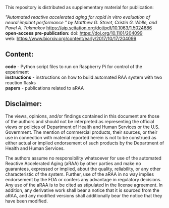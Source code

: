 
This repository is distributed as supplementary material for publication:  

*"Automated reactive accelerated aging for rapid in vitro evaluation of neural implant performance "
by Matthew G. Street, Cristin G. Welle, and Pavel A. Takmakov*
https://aip.scitation.org/doi/pdf/10.1063/1.5024686  
**open-access pre-publication:**
doi: https://doi.org/10.1101/204099   
web: https://www.biorxiv.org/content/early/2017/10/17/204099

## Content:

**code** - Python script files to run on Raspberry Pi for control of the experiment  
**instructions** - instructions on how to build automated RAA system with two reaction flasks  
**papers** - publications related to aRAA   



## Disclaimer:

The views, opinions, and/or findings contained in this document are those of the authors and should not be interpreted as representing the official views or policies of Department of Health and Human Services or the U.S. Government. The mention of commercial products, their sources, or their use in connection with material reported herein is not to be construed as either actual or implied endorsement of such products by the Department of Health and Human Services.

The authors assume no responsibility whatsoever for use of the automated Reactive Accelerated Aging (aRAA) by other parties and make no guarantees, expressed or implied, about the quality, reliability, or any other characteristic of the system. Further, use of the aRAA in no way implies endorsement by the FDA or confers any advantage in regulatory decisions. Any use of the aRAA is to be cited as stipulated in the license agreement. In addition, any derivative work shall bear a notice that it is sourced from the aRAA, and any modified versions shall additionally bear the notice that they have been modified.
